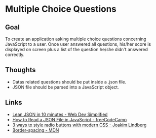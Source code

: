 # Multiple Choice Questions

## Goal
To create an application asking multiple choice questions concerning JavaScript to a user. Once user answered all questions, his/her score is displayed on screen plus a list of the question he/she didn't answered correctly.

## Thoughts
- Datas related questions should be put inside a .json file.
- JSON file should be parsed into a JavaScript object.

## Links
- [Lean JSON in 10 minutes - Web Dev Simplified](https://www.youtube.com/watch?v=iiADhChRriM)
- [How to Read a JSON File in JavaScript - freeCodeCamp](https://www.freecodecamp.org/news/how-to-read-json-file-in-javascript/)
- [3 ways to style radio buttons with modern CSS - Joakim Lindberg](https://bryntum.com/blog/3-ways-to-style-radio-buttons-with-modern-css/)
- [Border-spacing - MDN](https://developer.mozilla.org/en-US/docs/Web/CSS/border-spacing)